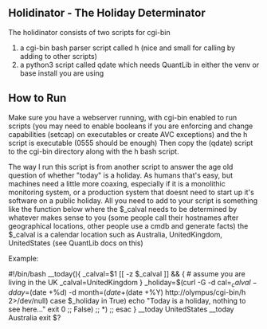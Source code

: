 Holidinator - The Holiday Determinator
--------------------------------------
The holidinator consists of two scripts for cgi-bin

1. a cgi-bin bash parser script called h (nice and small for calling by adding to other scripts)
2. a python3 script called qdate which needs QuantLib in either the venv or base install you are using

How to Run
----------

Make sure you have a webserver running, with cgi-bin enabled to run scripts (you may need to enable booleans if you are enforcing and change capabilities (setcap) on executables or create AVC exceptions) and the h script is executable (0555 should be enough) Then copy the (qdate) script to the cgi-bin directory along with the h bash script.

The way I run this script is from another script to answer the age old question of whether "today" is a holiday. As humans that's easy, but machines need a little more coaxing, especially if it is a monolithic monitoring system, or a production system that doesnt need to start up it's software on a public holiday. All you need to add to your script is something like the function below where the $_calval needs to be determined by whatever makes sense to you (some people call their hostnames after geographical locations, other people use a cmdb and generate facts) the $_calval is a calendar location such as Australia, UnitedKingdom, UnitedStates (see QuantLib docs on this)

Example:

#!/bin/bash
__today(){
        _calval=$1
        [[ -z $_calval ]] && {
		# assume you are living in the UK
                _calval=UnitedKingdom
	}
        _holiday=$(curl -G -d cal=${_calval} -d day=$(date +%d) -d month=$(date +%m) -d year=$(date +%Y) http://olympus/cgi-bin/h 2>/dev/null)
        case $_holiday in
                True)
                echo "Today is a holiday, nothing to see here..."
                exit 0
                ;;
                False)
                ;;
                *)
                ;;
        esac
}
__today UnitedStates
__today Australia
exit $?

